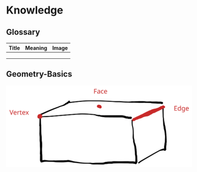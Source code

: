 # Knowledge

## Glossary

| Title | Meaning | Image |
| ----- | ------- | ----- |
|       |         |       |
|       |         |       |
|       |         |       |

## Geometry-Basics

<img src="../.gitbook/assets/file.excalidraw (1).svg" alt="" class="gitbook-drawing">
